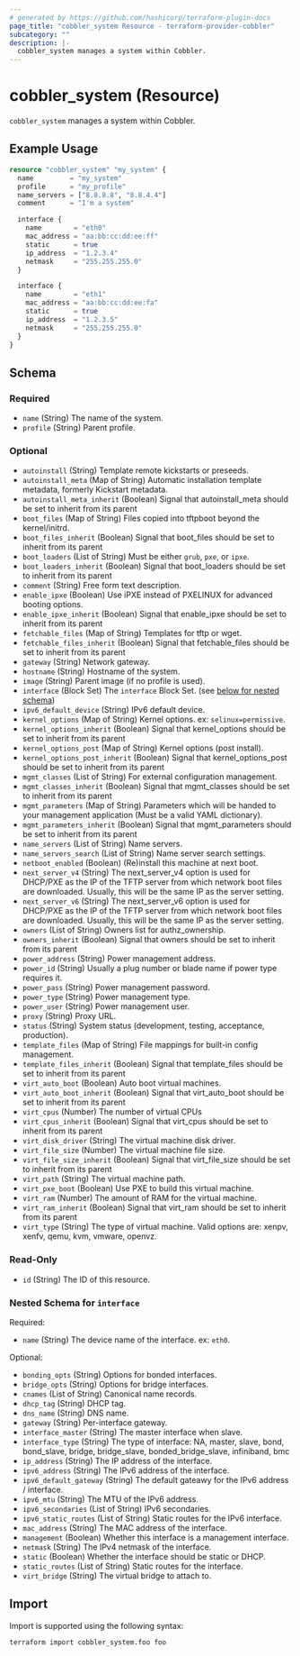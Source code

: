 ```yaml
---
# generated by https://github.com/hashicorp/terraform-plugin-docs
page_title: "cobbler_system Resource - terraform-provider-cobbler"
subcategory: ""
description: |-
  cobbler_system manages a system within Cobbler.
---
```


# cobbler_system (Resource)

`cobbler_system` manages a system within Cobbler.

## Example Usage

```terraform
resource "cobbler_system" "my_system" {
  name         = "my_system"
  profile      = "my_profile"
  name_servers = ["8.8.8.8", "8.8.4.4"]
  comment      = "I'm a system"

  interface {
    name        = "eth0"
    mac_address = "aa:bb:cc:dd:ee:ff"
    static      = true
    ip_address  = "1.2.3.4"
    netmask     = "255.255.255.0"
  }

  interface {
    name        = "eth1"
    mac_address = "aa:bb:cc:dd:ee:fa"
    static      = true
    ip_address  = "1.2.3.5"
    netmask     = "255.255.255.0"
  }
}
```

<!-- schema generated by tfplugindocs -->
## Schema

### Required

- `name` (String) The name of the system.
- `profile` (String) Parent profile.

### Optional

- `autoinstall` (String) Template remote kickstarts or preseeds.
- `autoinstall_meta` (Map of String) Automatic installation template metadata, formerly Kickstart metadata.
- `autoinstall_meta_inherit` (Boolean) Signal that autoinstall_meta should be set to inherit from its parent
- `boot_files` (Map of String) Files copied into tftpboot beyond the kernel/initrd.
- `boot_files_inherit` (Boolean) Signal that boot_files should be set to inherit from its parent
- `boot_loaders` (List of String) Must be either `grub`, `pxe`, or `ipxe`.
- `boot_loaders_inherit` (Boolean) Signal that boot_loaders should be set to inherit from its parent
- `comment` (String) Free form text description.
- `enable_ipxe` (Boolean) Use iPXE instead of PXELINUX for advanced booting options.
- `enable_ipxe_inherit` (Boolean) Signal that enable_ipxe should be set to inherit from its parent
- `fetchable_files` (Map of String) Templates for tftp or wget.
- `fetchable_files_inherit` (Boolean) Signal that fetchable_files should be set to inherit from its parent
- `gateway` (String) Network gateway.
- `hostname` (String) Hostname of the system.
- `image` (String) Parent image (if no profile is used).
- `interface` (Block Set) The `interface` Block Set. (see [below for nested schema](#nestedblock--interface))
- `ipv6_default_device` (String) IPv6 default device.
- `kernel_options` (Map of String) Kernel options. ex: `selinux=permissive`.
- `kernel_options_inherit` (Boolean) Signal that kernel_options should be set to inherit from its parent
- `kernel_options_post` (Map of String) Kernel options (post install).
- `kernel_options_post_inherit` (Boolean) Signal that kernel_options_post should be set to inherit from its parent
- `mgmt_classes` (List of String) For external configuration management.
- `mgmt_classes_inherit` (Boolean) Signal that mgmt_classes should be set to inherit from its parent
- `mgmt_parameters` (Map of String) Parameters which will be handed to your management application (Must be a valid YAML dictionary).
- `mgmt_parameters_inherit` (Boolean) Signal that mgmt_parameters should be set to inherit from its parent
- `name_servers` (List of String) Name servers.
- `name_servers_search` (List of String) Name server search settings.
- `netboot_enabled` (Boolean) (Re)install this machine at next boot.
- `next_server_v4` (String) The next_server_v4 option is used for DHCP/PXE as the IP of the TFTP server from which network boot files are downloaded. Usually, this will be the same IP as the server setting.
- `next_server_v6` (String) The next_server_v6 option is used for DHCP/PXE as the IP of the TFTP server from which network boot files are downloaded. Usually, this will be the same IP as the server setting.
- `owners` (List of String) Owners list for authz_ownership.
- `owners_inherit` (Boolean) Signal that owners should be set to inherit from its parent
- `power_address` (String) Power management address.
- `power_id` (String) Usually a plug number or blade name if power type requires it.
- `power_pass` (String) Power management password.
- `power_type` (String) Power management type.
- `power_user` (String) Power management user.
- `proxy` (String) Proxy URL.
- `status` (String) System status (development, testing, acceptance, production).
- `template_files` (Map of String) File mappings for built-in config management.
- `template_files_inherit` (Boolean) Signal that template_files should be set to inherit from its parent
- `virt_auto_boot` (Boolean) Auto boot virtual machines.
- `virt_auto_boot_inherit` (Boolean) Signal that virt_auto_boot should be set to inherit from its parent
- `virt_cpus` (Number) The number of virtual CPUs
- `virt_cpus_inherit` (Boolean) Signal that virt_cpus should be set to inherit from its parent
- `virt_disk_driver` (String) The virtual machine disk driver.
- `virt_file_size` (Number) The virtual machine file size.
- `virt_file_size_inherit` (Boolean) Signal that virt_file_size should be set to inherit from its parent
- `virt_path` (String) The virtual machine path.
- `virt_pxe_boot` (Boolean) Use PXE to build this virtual machine.
- `virt_ram` (Number) The amount of RAM for the virtual machine.
- `virt_ram_inherit` (Boolean) Signal that virt_ram should be set to inherit from its parent
- `virt_type` (String) The type of virtual machine. Valid options are: xenpv, xenfv, qemu, kvm, vmware, openvz.

### Read-Only

- `id` (String) The ID of this resource.

<a id="nestedblock--interface"></a>
### Nested Schema for `interface`

Required:

- `name` (String) The device name of the interface. ex: `eth0`.

Optional:

- `bonding_opts` (String) Options for bonded interfaces.
- `bridge_opts` (String) Options for bridge interfaces.
- `cnames` (List of String) Canonical name records.
- `dhcp_tag` (String) DHCP tag.
- `dns_name` (String) DNS name.
- `gateway` (String) Per-interface gateway.
- `interface_master` (String) The master interface when slave.
- `interface_type` (String) The type of interface: NA, master, slave, bond, bond_slave, bridge, bridge_slave, bonded_bridge_slave, infiniband, bmc
- `ip_address` (String) The IP address of the interface.
- `ipv6_address` (String) The IPv6 address of the interface.
- `ipv6_default_gateway` (String) The default gateawy for the IPv6 address / interface.
- `ipv6_mtu` (String) The MTU of the IPv6 address.
- `ipv6_secondaries` (List of String) IPv6 secondaries.
- `ipv6_static_routes` (List of String) Static routes for the IPv6 interface.
- `mac_address` (String) The MAC address of the interface.
- `management` (Boolean) Whether this interface is a management interface.
- `netmask` (String) The IPv4 netmask of the interface.
- `static` (Boolean) Whether the interface should be static or DHCP.
- `static_routes` (List of String) Static routes for the interface.
- `virt_bridge` (String) The virtual bridge to attach to.

## Import

Import is supported using the following syntax:

```shell
terraform import cobbler_system.foo foo
```
